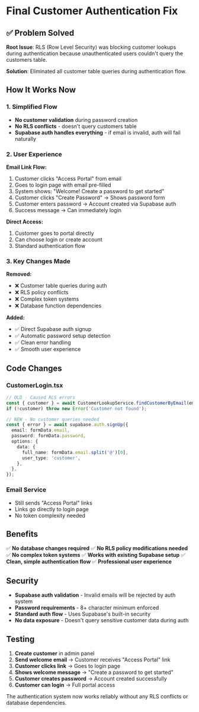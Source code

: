 # Final Customer Authentication Fix

## ✅ Problem Solved

**Root Issue**: RLS (Row Level Security) was blocking customer lookups during authentication because unauthenticated users couldn't query the customers table.

**Solution**: Eliminated all customer table queries during authentication flow.

## How It Works Now

### 1. Simplified Flow
- **No customer validation** during password creation
- **No RLS conflicts** - doesn't query customers table
- **Supabase auth handles everything** - if email is invalid, auth will fail naturally

### 2. User Experience

**Email Link Flow:**
1. Customer clicks "Access Portal" from email
2. Goes to login page with email pre-filled
3. System shows: "Welcome! Create a password to get started"
4. Customer clicks "Create Password" → Shows password form
5. Customer enters password → Account created via Supabase auth
6. Success message → Can immediately login

**Direct Access:**
1. Customer goes to portal directly
2. Can choose login or create account
3. Standard authentication flow

### 3. Key Changes Made

**Removed:**
- ❌ Customer table queries during auth
- ❌ RLS policy conflicts
- ❌ Complex token systems
- ❌ Database function dependencies

**Added:**
- ✅ Direct Supabase auth signup
- ✅ Automatic password setup detection
- ✅ Clean error handling
- ✅ Smooth user experience

## Code Changes

### CustomerLogin.tsx
```typescript
// OLD - Caused RLS errors
const { customer } = await CustomerLookupService.findCustomerByEmail(email);
if (!customer) throw new Error('Customer not found');

// NEW - No customer queries needed
const { error } = await supabase.auth.signUp({
  email: formData.email,
  password: formData.password,
  options: {
    data: {
      full_name: formData.email.split('@')[0],
      user_type: 'customer',
    },
  },
});
```

### Email Service
- Still sends "Access Portal" links
- Links go directly to login page
- No token complexity needed

## Benefits

✅ **No database changes required**
✅ **No RLS policy modifications needed**
✅ **No complex token systems**
✅ **Works with existing Supabase setup**
✅ **Clean, simple authentication flow**
✅ **Professional user experience**

## Security

- **Supabase auth validation** - Invalid emails will be rejected by auth system
- **Password requirements** - 8+ character minimum enforced
- **Standard auth flow** - Uses Supabase's built-in security
- **No data exposure** - Doesn't query sensitive customer data during auth

## Testing

1. **Create customer** in admin panel
2. **Send welcome email** → Customer receives "Access Portal" link
3. **Customer clicks link** → Goes to login page
4. **Shows welcome message** → "Create a password to get started"
5. **Customer creates password** → Account created successfully
6. **Customer can login** → Full portal access

The authentication system now works reliably without any RLS conflicts or database dependencies.
